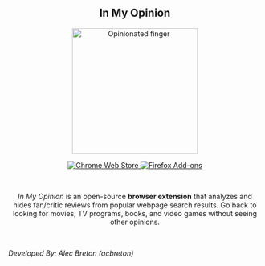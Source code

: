 
<h2 align="center">In My Opinion</h2>
<p align="center">
    <img width="250" alt="Opinionated finger" src="../master/images/imo.png">
</p>

<p align="center">
    <a rel="noreferrer noopener" target="_blank" href="https://chrome.google.com/webstore/detail/in-my-opinion/lkopodamggoocbopennlkmhbmhohlkdc">
        <img alt="Chrome Web Store" src="https://img.shields.io/static/v1?label=Chrome&message=1.1&color=green&style=for-the-badge&logo=google-chrome">
    </a>
    <a rel="noreferrer noopener" target="_blank" href="https://addons.mozilla.org/firefox/addon/in-my-opinion/">
        <img alt="Firefox Add-ons" src="https://img.shields.io/static/v1?label=firefox&message=1.1&color=blue&style=for-the-badge&logo=firefox">
    </a>
</p>
<br/>
<p align="center">
    <em>In My Opinion</em> is an open-source <strong>browser extension</strong> that analyzes and hides fan/critic reviews from popular webpage search results.  Go back to looking for movies, TV programs, books, and video games without seeing other opinions.
</p>
<br/>

*Developed By: Alec Breton (acbreton)*
